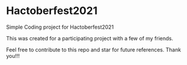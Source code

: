 # Hactoberfest2021
Simple Coding project for Hactoberfest2021

This was created for a participating project with a few of my friends.

Feel free to contribute to this repo and star for future references.
Thank you!!!
